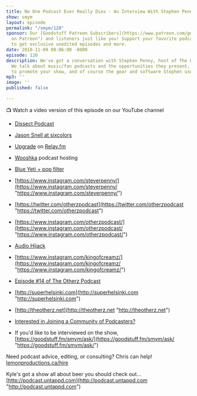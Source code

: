 ```yaml
---
title: No One Podcast Ever Really Dies - An Interview With Stephen Penny
show: smym
layout: episode
permalink: "/smym/120"
sponsor: Our [Goodstuff Patreon Subscribers](https://www.patreon.com/goodstuff "Goodstuff
  on Patreon") and listeners just like you! Support your favorite podcasts directly
  to get exclusive unedited episodes and more.
date: 2018-11-09 08:06:00 -0800
episode: 120
description: We've got a conversation with Stephen Penny, host of The Otherz podcast.
  We talk about music/fan podcasts and the opportunities they present, using advertising
  to promote your show, and of course the gear and software Stephen uses to record.
mp3: ''
image: ''
published: false

---
```

📺 Watch a video version of this episode on our YouTube channel

* [Dissect Podcast](https://dissectpodcast.com)
* [Jason Snell at sixcolors](https://sixcolors.com)
* [Upgrade](https://www.relay.fm/upgrade) on [Relay.fm](http://relay.fm/)
* [Wooshka](https://www.whooshkaa.com) podcast hosting
* [Blue Yeti + pop filter](https://www.bhphotovideo.com/c/product/1103930-REG/blue_836213002070_yeti_usb_microphone_black.html/BI/19457/KBID/11631/kw/BLPQ3CUSBMC/DFF/d10-v2-t1-xBLPQ3CUSBMC)
* [https://www.instagram.com/steverpenny/](https://www.instagram.com/steverpenny/ "https://www.instagram.com/steverpenny/")
* [https://twitter.com/otherzpodcast](https://twitter.com/otherzpodcast "https://twitter.com/otherzpodcast")
* [https://www.instagram.com/otherzpodcast/](https://www.instagram.com/otherzpodcast/ "https://www.instagram.com/otherzpodcast/")
* [Audio Hijack](https://rogueamoeba.com/audiohijack/)
* [https://www.instagram.com/kingofcreamz/](https://www.instagram.com/kingofcreamz/ "https://www.instagram.com/kingofcreamz/")
* [Episode #14 of The Otherz Podcast](http://theotherz.net/otherz-podcast/2018/7/9/interview-with-shae-haley-ruisrock-turku-finland)
* [http://superhelsinki.com](http://superhelsinki.com "http://superhelsinki.com")
* [http://theotherz.net](http://theotherz.net "http://theotherz.net")

* [Interested in Joining a Community of Podcasters?](https://mailchi.mp/ad73a5bdfab5/podcasting)
* If you'd like to be interviewed on the show, [https://goodstuff.fm/smym/ask/](https://goodstuff.fm/smym/ask/ "https://goodstuff.fm/smym/ask/")

Need podcast advice, editing, or consulting? Chris can help! [lemonproductions.ca/hire](https://lemonproductions.ca/hire)

Kyle's got a show all about beer you should check out... [http://podcast.untappd.com](http://podcast.untappd.com "http://podcast.untappd.com")